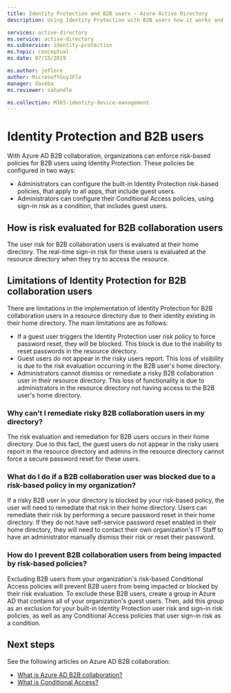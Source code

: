 ```yaml
---
title: Identity Protection and B2B users - Azure Active Directory
description: Using Identity Protection with B2B users how it works and known limitations

services: active-directory
ms.service: active-directory
ms.subservice: identity-protection
ms.topic: conceptual
ms.date: 07/15/2019

ms.author: joflore
author: MicrosoftGuyJFlo
manager: daveba
ms.reviewer: sahandle

ms.collection: M365-identity-device-management
---
```

# Identity Protection and B2B users

With Azure AD B2B collaboration, organizations can enforce risk-based policies for B2B users using Identity Protection. These policies be configured in two ways:

- Administrators can configure the built-in Identity Protection risk-based policies, that apply to all apps, that include guest users.
- Administrators can configure their Conditional Access policies, using sign-in risk as a condition, that includes guest users.

## How is risk evaluated for B2B collaboration users

The user risk for B2B collaboration users is evaluated at their home directory. The real-time sign-in risk for these users is evaluated at the resource directory when they try to access the resource.

## Limitations of Identity Protection for B2B collaboration users

There are limitations in the implementation of Identity Protection for B2B collaboration users in a resource directory due to their identity existing in their home directory. The main limitations are as follows:

- If a guest user triggers the Identity Protection user risk policy to force password reset, they will be blocked. This block is due to the inability to reset passwords in the resource directory.
- Guest users do not appear in the risky users report. This loss of visibility is due to the risk evaluation occurring in the B2B user's home directory.
- Administrators cannot dismiss or remediate a risky B2B collaboration user in their resource directory. This loss of functionality is due to administrators in the resource directory not having access to the B2B user's home directory.

### Why can't I remediate risky B2B collaboration users in my directory?

The risk evaluation and remediation for B2B users occurs in their home directory. Due to this fact, the guest users do not appear in the risky users report in the resource directory and admins in the resource directory cannot force a secure password reset for these users.

### What do I do if a B2B collaboration user was blocked due to a risk-based policy in my organization?

If a risky B2B user in your directory is blocked by your risk-based policy, the user will need to remediate that risk in their home directory. Users can remediate their risk by performing a secure password reset in their home directory. If they do not have self-service password reset enabled in their home directory, they will need to contact their own organization's IT Staff to have an administrator manually dismiss their risk or reset their password.

### How do I prevent B2B collaboration users from being impacted by risk-based policies?

Excluding B2B users from your organization's risk-based Conditional Access policies will prevent B2B users from being impacted or blocked by their risk evaluation. To exclude these B2B users, create a group in Azure AD that contains all of your organization's guest users. Then, add this group as an exclusion for your built-in Identity Protection user risk and sign-in risk policies, as well as any Conditional Access policies that user sign-in risk as a condition.

## Next steps

See the following articles on Azure AD B2B collaboration:

- [What is Azure AD B2B collaboration?](../b2b/what-is-b2b.md)
- [What is Conditional Access?](../conditional-access/overview.md)

